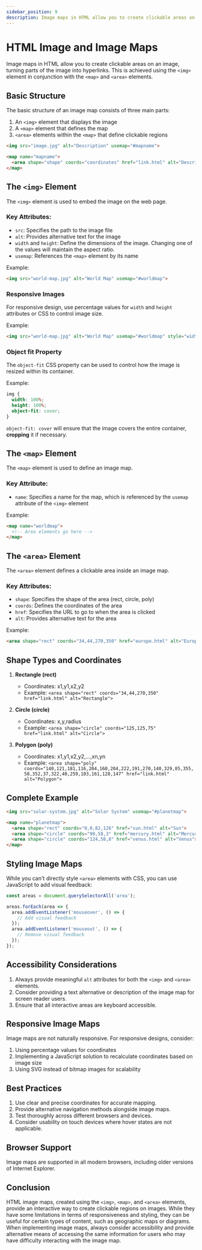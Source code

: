 ```yaml
---
sidebar_position: 9
description: Image maps in HTML allow you to create clickable areas on an image, turning parts of the image into hyperlinks. This is achieved using the `<img>` element in conjunction with the `<map>` and `<area>` elements.
---
```


# HTML Image and Image Maps

Image maps in HTML allow you to create clickable areas on an image, turning parts of the image into hyperlinks. This is achieved using the `<img>` element in conjunction with the `<map>` and `<area>` elements.

## Basic Structure

The basic structure of an image map consists of three main parts:

1. An `<img>` element that displays the image
2. A `<map>` element that defines the map
3. `<area>` elements within the `<map>` that define clickable regions

```html
<img src="image.jpg" alt="Description" usemap="#mapname">

<map name="mapname">
  <area shape="shape" coords="coordinates" href="link.html" alt="Description">
</map>
```

## The `<img>` Element

The `<img>` element is used to embed the image on the web page.

### Key Attributes:

- `src`: Specifies the path to the image file
- `alt`: Provides alternative text for the image
- `width` and `height`: Define the dimensions of the image. Changing one of the values will maintain the aspect ratio.
- `usemap`: References the `<map>` element by its name

Example:
```html
<img src="world-map.jpg" alt="World Map" usemap="#worldmap">
```

### Responsive Images

For responsive design, use percentage values for `width` and `height` attributes or CSS to control image size.

Example:
```html
<img src="world-map.jpg" alt="World Map" usemap="#worldmap" style="width: 100%;">
```

### Object fit Property

The `object-fit` CSS property can be used to control how the image is resized within its container.

Example:
```css
img {
  width: 100%;
  height: 100%;
  object-fit: cover;
}
```

`object-fit: cover` will ensure that the image covers the entire container, **cropping** it if necessary.

## The `<map>` Element

The `<map>` element is used to define an image map.

### Key Attribute:

- `name`: Specifies a name for the map, which is referenced by the `usemap` attribute of the `<img>` element

Example:
```html
<map name="worldmap">
  <!-- Area elements go here -->
</map>
```

## The `<area>` Element

The `<area>` element defines a clickable area inside an image map.

### Key Attributes:

- `shape`: Specifies the shape of the area (rect, circle, poly)
- `coords`: Defines the coordinates of the area
- `href`: Specifies the URL to go to when the area is clicked
- `alt`: Provides alternative text for the area

Example:
```html
<area shape="rect" coords="34,44,270,350" href="europe.html" alt="Europe">
```

## Shape Types and Coordinates

1. **Rectangle (rect)**
    - Coordinates: x1,y1,x2,y2
    - Example: `<area shape="rect" coords="34,44,270,350" href="link.html" alt="Rectangle">`

2. **Circle (circle)**
    - Coordinates: x,y,radius
    - Example: `<area shape="circle" coords="125,125,75" href="link.html" alt="Circle">`

3. **Polygon (poly)**
    - Coordinates: x1,y1,x2,y2,...,xn,yn
    - Example: `<area shape="poly" coords="140,121,181,116,204,160,204,222,191,270,140,329,85,355,58,352,37,322,40,259,103,161,128,147" href="link.html" alt="Polygon">`

## Complete Example

```html
<img src="solar-system.jpg" alt="Solar System" usemap="#planetmap">

<map name="planetmap">
  <area shape="rect" coords="0,0,82,126" href="sun.html" alt="Sun">
  <area shape="circle" coords="90,58,3" href="mercury.html" alt="Mercury">
  <area shape="circle" coords="124,58,8" href="venus.html" alt="Venus">
</map>
```

## Styling Image Maps

While you can't directly style `<area>` elements with CSS, you can use JavaScript to add visual feedback:

```javascript
const areas = document.querySelectorAll('area');

areas.forEach(area => {
  area.addEventListener('mouseover', () => {
    // Add visual feedback
  });
  area.addEventListener('mouseout', () => {
    // Remove visual feedback
  });
});
```

## Accessibility Considerations

1. Always provide meaningful `alt` attributes for both the `<img>` and `<area>` elements.
2. Consider providing a text alternative or description of the image map for screen reader users.
3. Ensure that all interactive areas are keyboard accessible.

## Responsive Image Maps

Image maps are not naturally responsive. For responsive designs, consider:

1. Using percentage values for coordinates
2. Implementing a JavaScript solution to recalculate coordinates based on image size
3. Using SVG instead of bitmap images for scalability

## Best Practices

1. Use clear and precise coordinates for accurate mapping.
2. Provide alternative navigation methods alongside image maps.
3. Test thoroughly across different browsers and devices.
4. Consider usability on touch devices where hover states are not applicable.

## Browser Support

Image maps are supported in all modern browsers, including older versions of Internet Explorer.

## Conclusion

HTML image maps, created using the `<img>`, `<map>`, and `<area>` elements, provide an interactive way to create clickable regions on images. While they have some limitations in terms of responsiveness and styling, they can be useful for certain types of content, such as geographic maps or diagrams. When implementing image maps, always consider accessibility and provide alternative means of accessing the same information for users who may have difficulty interacting with the image map.
